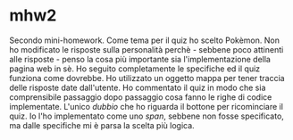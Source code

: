 # mhw2
Secondo mini-homework. Come tema per il quiz ho scelto Pokèmon. Non ho modificato le risposte sulla personalità perchè - sebbene poco attinenti alle risposte - penso la cosa più importante sia l'implementazione della pagina web in sè.
Ho seguito completamente le specifiche ed il quiz funziona come dovrebbe. Ho utilizzato un oggetto mappa per tener traccia delle risposte date dall'utente. Ho commentato il quiz in modo che sia comprensibile passaggio dopo passaggio cosa fanno le righe di codice implementate.
L'unico *dubbio* che ho riguarda il bottone per ricominciare il quiz. Io l'ho implementato come uno *span*, sebbene non fosse specificato, ma dalle specifiche mi è parsa la scelta più logica.
